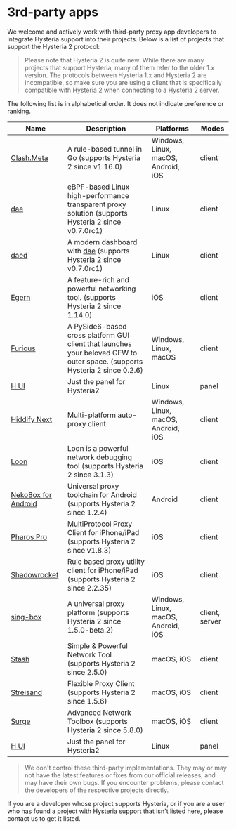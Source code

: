 # 3rd-party apps

We welcome and actively work with third-party proxy app developers to integrate Hysteria support into their projects. Below is a list of projects that support the Hysteria 2 protocol:

> Please note that Hysteria 2 is quite new. While there are many projects that support Hysteria, many of them refer to the older 1.x version. The protocols between Hysteria 1.x and Hysteria 2 are incompatible, so make sure you are using a client that is specifically compatible with Hysteria 2 when connecting to a Hysteria 2 server.

The following list is in alphabetical order. It does not indicate preference or ranking.

| Name                                                                       | Description                                                                                                                | Platforms                           | Modes          |
| -------------------------------------------------------------------------- | -------------------------------------------------------------------------------------------------------------------------- | ----------------------------------- | -------------- |
| [Clash.Meta](https://github.com/MetaCubeX/Clash.Meta)                      | A rule-based tunnel in Go (supports Hysteria 2 since v1.16.0)                                                              | Windows, Linux, macOS, Android, iOS | client         |
| [dae](https://github.com/daeuniverse/dae)                                  | eBPF-based Linux high-performance transparent proxy solution (supports Hysteria 2 since v0.7.0rc1)                         | Linux                               | client         |
| [daed](https://github.com/daeuniverse/daed)                                | A modern dashboard with [dae](https://github.com/daeuniverse/dae) (supports Hysteria 2 since v0.7.0rc1)                    | Linux                               | client         |
| [Egern](https://apps.apple.com/us/app/egern/id1616105820)                  | A feature-rich and powerful networking tool. (supports Hysteria 2 since 1.14.0)                                            | iOS                                 | client         |
| [Furious](https://github.com/LorenEteval/Furious)                          | A PySide6-based cross platform GUI client that launches your beloved GFW to outer space. (supports Hysteria 2 since 0.2.6) | Windows, Linux, macOS               | client         |
| [H UI](https://github.com/jonssonyan/h-ui)                                 | Just the panel for Hysteria2                                                                                               | Linux                               | panel          |
| [Hiddify Next](https://github.com/hiddify/hiddify-next)                    | Multi-platform auto-proxy client                                                                                           | Windows, Linux, macOS, Android, iOS | client         |
| [Loon](https://apps.apple.com/us/app/loon/id1373567447)                    | Loon is a powerful network debugging tool (supports Hysteria 2 since 3.1.3)                                                | iOS                                 | client         |
| [NekoBox for Android](https://github.com/MatsuriDayo/NekoBoxForAndroid)    | Universal proxy toolchain for Android (supports Hysteria 2 since 1.2.4)                                                    | Android                             | client         |
| [Pharos Pro](https://apps.apple.com/app/pharos-pro/id1456610173)           | MultiProtocol Proxy Client for iPhone/iPad (supports Hysteria 2 since v1.8.3)                                              | iOS                                 | client         |
| [Shadowrocket](https://apps.apple.com/app/shadowrocket/id932747118)        | Rule based proxy utility client for iPhone/iPad (supports Hysteria 2 since 2.2.35)                                         | iOS                                 | client         |
| [sing-box](https://github.com/SagerNet/sing-box)                           | A universal proxy platform (supports Hysteria 2 since 1.5.0-beta.2)                                                        | Windows, Linux, macOS, Android, iOS | client, server |
| [Stash](https://apps.apple.com/us/app/stash-rule-based-proxy/id1596063349) | Simple & Powerful Network Tool (supports Hysteria 2 since 2.5.0)                                                           | macOS, iOS                          | client         |
| [Streisand](https://apps.apple.com/us/app/streisand/id6450534064)          | Flexible Proxy Client (supports Hysteria 2 since 1.5.6)                                                                    | macOS, iOS                          | client         |
| [Surge](https://nssurge.com)                                               | Advanced Network Toolbox (supports Hysteria 2 since 5.8.0)                                                                 | macOS, iOS                          | client         |
| [H UI](https://github.com/jonssonyan/h-ui)                                 | Just the panel for Hysteria2                                                                                               | Linux                               | panel          |

> We don't control these third-party implementations. They may or may not have the latest features or fixes from our official releases, and may have their own bugs. If you encounter problems, please contact the developers of the respective projects directly.

If you are a developer whose project supports Hysteria, or if you are a user who has found a project with Hysteria support that isn't listed here, please contact us to get it listed.
